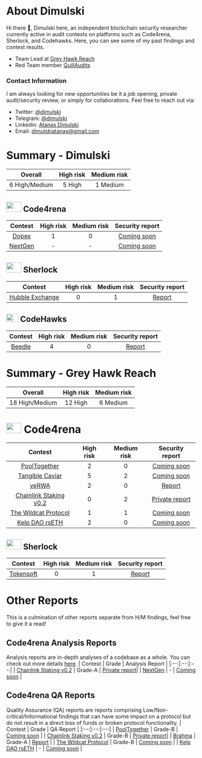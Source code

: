 # About Dimulski

Hi there 👋, Dimulski here, an independent blockchain security researcher currently active in audit contests on platforms such as Code4rena, Sherlock, and Codehawks. Here, you can see some of my past findings and contest results.
 - Team Lead at [Grey Hawk Reach](https://twitter.com/reachauditing)
 - Red Team member [QuillAudits](https://www.quillaudits.com/services/qrt-as-a-service)

### Contact Information
I am always looking for new opportunities be it a job opening, private audit/security review, or simply for collaborations. Feel free to reach out via:

  - Twitter: [@dimulski](https://twitter.com/dimulskiatana)
  - Telegram: [@dimulski](https://t.me/dimulski)
  - Linkedin: [Atanas Dimulski](https://www.linkedin.com/in/atanas-dimulski-9bb628195/)
  - Email: [dimulskiatanas@gmail.com](dimulskiatanas@gmail.com)
# Summary - Dimulski
| Overall | High risk | Medium risk |
|:--:|:--:|:--:|
| 6 High/Medium | 5 High | 1 Medium | 
## <img src="https://code4rena.com/images/c4-logo-icon.svg" width=40 height=27> Code4rena

| Contest | High risk | Medium risk | Security report | 
|:--:|:--:|:--:|:--:|
| [Dopex](https://code4rena.com/contests/2023-08-dopex#top) | 1 | 0 | [Coming soon](https://github.com/AtanasDimulski/Portfolio/blob/main/Dimulski/Code4rena/1.%20Dopex/Dopex%20Report.md) |
| [NextGen](https://code4rena.com/contests/2023-10-nextgen#top) | - | - | [Coming soon](https://github.com/AtanasDimulski/Portfolio/blob/main/Dimulski/Code4rena/2.%20NextGen/NextGen%20Report.md) |
## <img src="https://audits.sherlock.xyz/_next/static/media/sherlock_logo.bf519c9e.svg" width=40 height=27> Sherlock
| Contest | High risk | Medium risk | Security report | 
|:--:|:--:|:--:|:--:|
| [Hubble Exchange](https://audits.sherlock.xyz/contests/72) | 0 | 1 | [Report](https://github.com/AtanasDimulski/Portfolio/blob/main/Dimulski/Sherlock/1.%20Hubble%20Exchange/Hubble%20Exchange%20Report.md) |

## <img src="https://res.cloudinary.com/droqoz7lg/image/upload/v1689080263/snhkgvtsidryjdtx0pce.png" width=32 height=22> CodeHawks
| Contest | High risk | Medium risk | Security report | 
|:--:|:--:|:--:|:--:|
| [Beedle](https://www.codehawks.com/contests/clkbo1fa20009jr08nyyf9wbx) | 4 | 0 | [Report](https://github.com/AtanasDimulski/Portfolio/edit/main/Dimulski/CodeHawks/1.%20Beedle/Beedle%20Report.md) |

# Summary - Grey Hawk Reach 
| Overall | High risk | Medium risk |
|:--:|:--:|:--:|
| 18 High/Medium | 12 High | 6 Medium |  

# <img src="https://code4rena.com/images/c4-logo-icon.svg" width=40 height=27> Code4rena

| Contest | High risk | Medium risk | Security report | 
|:--:|:--:|:--:|:--:|
| [PoolTogether](https://code4rena.com/contests/2023-07-pooltogether#top) | 2 | 0 | [Coming soon](https://github.com/AtanasDimulski/Portfolio/blob/main/Grey%20Hawk%20Reach/Code4rena/1.%20PoolTogether/PoolTogether%20Report.md) |
| [Tangible Caviar](https://code4rena.com/contests/2023-08-tangible-caviar#top) | 5 | 2 | [Coming soon](https://github.com/AtanasDimulski/Portfolio/blob/main/Grey%20Hawk%20Reach/Code4rena/2.%20Tangible%20Caviar/Tangible%20Caviar%20Report.md) |
| [veRWA](https://code4rena.com/contests/2023-08-verwa#top) | 2 | 0 | [Report](https://github.com/AtanasDimulski/Portfolio/blob/main/Grey%20Hawk%20Reach/Code4rena/3.%20veRWA/veRWA%20Report.md) |
| [Chainlink Staking v0.2](https://code4rena.com/contests/2023-08-chainlink-staking-v02#top) | 0 | 2 | [Private report](https://github.com/AtanasDimulski/Portfolio/blob/main/Grey%20Hawk%20Reach/Code4rena/4.%20Chainlink%20Staking%20v0.2/Chainlink%20Staking%20v0.2%20Report.md) |
| [The Wildcat Protocol](https://code4rena.com/contests/2023-10-the-wildcat-protocol#top) | 1 | 1 | [Coming soon](https://github.com/AtanasDimulski/Portfolio/blob/main/Grey%20Hawk%20Reach/Code4rena/6.%20The%20Wildcat%20Protocol/The%20Wildcat%20Protocol%20Report.md) |
| [Kelp DAO rsETH](https://code4rena.com/contests/2023-11-kelp-dao-rseth#top) | 2 | 0 | [Coming soon](https://github.com/AtanasDimulski/Portfolio/blob/main/Grey%20Hawk%20Reach/Code4rena/7.%20Kelp%20DAO%20rsETH/Kelp%20DAO%20rsETH%20Report.md) |

## <img src="https://audits.sherlock.xyz/_next/static/media/sherlock_logo.bf519c9e.svg" width=40 height=27> Sherlock
| Contest | High risk | Medium risk | Security report | 
|:--:|:--:|:--:|:--:|
| [Tokensoft](https://audits.sherlock.xyz/contests/100) | 0 | 1 | [Report](https://github.com/AtanasDimulski/Portfolio/blob/main/Grey%20Hawk%20Reach/Sherlock/1.%20Tokensoft/Tokensoft%20Report.md) |

# Other Reports
This is a culmination of other reports separate from H/M findings, feel free to give it a read!

## Code4rena Analysis Reports
Analysis reports are in-depth analyses of a codebase as a whole. You can check out more details [here](https://docs.code4rena.com/roles/wardens/submission-policy#submission-types).
| Contest | Grade | Analysis Report |
|:--:|:--:|:--:|
| [Chainlink Staking v0.2](https://code4rena.com/contests/2023-08-chainlink-staking-v02#top) | Grade-A | [Private report](https://github.com/AtanasDimulski/Portfolio/blob/main/Grey%20Hawk%20Reach/Code4rena/4.%20Chainlink%20Staking%20v0.2/Chainlink%20Staking%20v0.2%20Analysis%20Report.md)|
| [NextGen](https://code4rena.com/contests/2023-10-nextgen#top) | - | [Coming soon](https://github.com/AtanasDimulski/Portfolio/blob/main/Dimulski/Code4rena/2.%20NextGen/NextGen%20Analysis%20Report.md) |

## Code4rena QA Reports
Quality Assurance (QA) reports are reports comprising Low/Non-critical/Informational findings that can have some impact on a protocol but do not result in a direct loss of funds or broken protocol functionality.
| Contest | Grade | QA Report |
|:--:|:--:|:--:|
| [PoolTogether](https://code4rena.com/contests/2023-07-pooltogether#top) | Grade-B | [Coming soon](https://github.com/AtanasDimulski/Portfolio/blob/main/Grey%20Hawk%20Reach/Code4rena/1.%20PoolTogether/PoolTogether%20QA%20Report.md) |
| [Chainlink Staking v0.2](https://code4rena.com/contests/2023-08-chainlink-staking-v02#top) | Grade-B | [Private report](https://github.com/AtanasDimulski/Portfolio/blob/main/Grey%20Hawk%20Reach/Code4rena/4.%20Chainlink%20Staking%20v0.2/Chainlink%20Staking%20v0.2%20QA%20Report.md)|
| [Brahma](https://code4rena.com/contests/2023-10-brahma#top) | Grade-A | [Report](https://github.com/AtanasDimulski/Portfolio/blob/main/Grey%20Hawk%20Reach/Code4rena/5.%20Brahma/Brahma%20QA%20Report.md) |
| [The Wildcat Protocol](https://code4rena.com/contests/2023-10-the-wildcat-protocol#top) | Grade-B | [Coming soon](https://github.com/AtanasDimulski/Portfolio/blob/main/Grey%20Hawk%20Reach/Code4rena/6.%20The%20Wildcat%20Protocol/The%20Wildcat%20Protocol%20QA%20Report.md) |
| [Kelp DAO rsETH](https://code4rena.com/contests/2023-11-kelp-dao-rseth#top) | - | [Coming soon](https://github.com/AtanasDimulski/Portfolio/blob/main/Grey%20Hawk%20Reach/Code4rena/7.%20Kelp%20DAO%20rsETH/Kelp%20DAO%20rsETH%20QA%20Report.md) |
